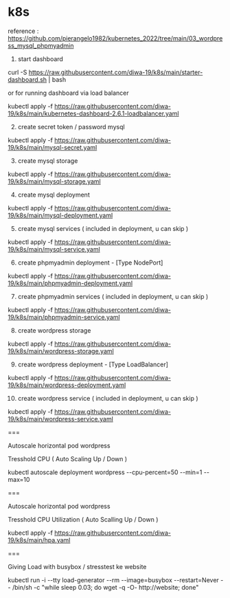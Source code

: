 # k8s

reference :
https://github.com/pierangelo1982/kubernetes_2022/tree/main/03_wordpress_mysql_phpmyadmin

1. start dashboard

curl -S https://raw.githubusercontent.com/diwa-19/k8s/main/starter-dashboard.sh | bash

or for running dashboard via load balancer

kubectl apply -f https://raw.githubusercontent.com/diwa-19/k8s/main/kubernetes-dashboard-2.6.1-loadbalancer.yaml

2. create secret token / password mysql 

kubectl apply -f https://raw.githubusercontent.com/diwa-19/k8s/main/mysql-secret.yaml

3. create mysql storage

kubectl apply -f https://raw.githubusercontent.com/diwa-19/k8s/main/mysql-storage.yaml

4. create mysql deployment

kubectl apply -f https://raw.githubusercontent.com/diwa-19/k8s/main/mysql-deployment.yaml

5. create mysql services ( included in deployment, u can skip )

kubectl apply -f https://raw.githubusercontent.com/diwa-19/k8s/main/mysql-service.yaml

6. create phpmyadmin deployment - [Type NodePort]

kubectl apply -f https://raw.githubusercontent.com/diwa-19/k8s/main/phpmyadmin-deployment.yaml

7. create phpmyadmin services ( included in deployment, u can skip )

kubectl apply -f https://raw.githubusercontent.com/diwa-19/k8s/main/phpmyadmin-service.yaml

8. create wordpress storage

kubectl apply -f https://raw.githubusercontent.com/diwa-19/k8s/main/wordpress-storage.yaml

9. create wordpress deployment - [Type LoadBalancer]

kubectl apply -f https://raw.githubusercontent.com/diwa-19/k8s/main/wordpress-deployment.yaml

10. create wordpress service ( included in deployment, u can skip )

kubectl apply -f https://raw.githubusercontent.com/diwa-19/k8s/main/wordpress-service.yaml

===

Autoscale horizontal pod wordpress

Tresshold CPU ( Auto Scaling Up / Down )

kubectl autoscale deployment wordpress --cpu-percent=50 --min=1 --max=10

===

Autoscale horizontal pod wordpress

Tresshold CPU Utilization ( Auto Scalling Up / Down )

kubectl apply -f https://raw.githubusercontent.com/diwa-19/k8s/main/hpa.yaml

===

Giving Load with busybox / stresstest ke website

kubectl run -i --tty load-generator --rm --image=busybox --restart=Never -- /bin/sh -c "while sleep 0.03; do wget -q -O- http://website; done"
